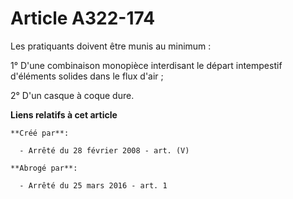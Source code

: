 # Article A322-174

Les pratiquants doivent être munis au minimum :

1° D'une combinaison monopièce interdisant le départ intempestif d'éléments solides dans le flux d'air ;

2° D'un casque à coque dure.

**Liens relatifs à cet article**

	**Créé par**:

	  - Arrêté du 28 février 2008 - art. (V)

	**Abrogé par**:

	  - Arrêté du 25 mars 2016 - art. 1
